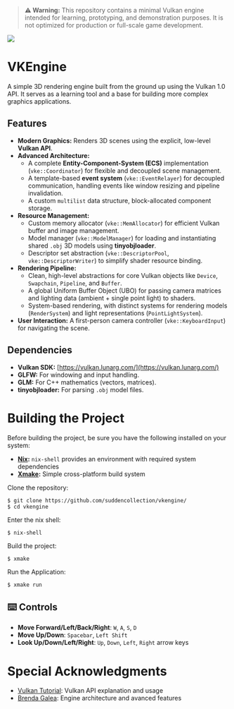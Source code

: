 > **⚠ Warning:** This repository contains a minimal Vulkan engine intended for learning, prototyping, and demonstration purposes. It is not optimized for production or full-scale game development.

<img src="https://github.com/suddencollection/vkengine/blob/main/etc/demo.gif?raw=true" />

# VKEngine
A simple 3D rendering engine built from the ground up using the Vulkan 1.0 API. It serves as a learning tool and a base for building more complex graphics applications.

## Features

* **Modern Graphics:** Renders 3D scenes using the explicit, low-level **Vulkan API**.
* **Advanced Architecture:**
    * A complete **Entity-Component-System (ECS)** implementation (`vke::Coordinator`) for flexible and decoupled scene management.
    * A template-based **event system** (`vke::EventRelayer`) for decoupled communication, handling events like window resizing and pipeline invalidation.
    * A custom `multilist` data structure, block-allocated component storage.
* **Resource Management:**
    * Custom memory allocator (`vke::MemAllocator`) for efficient Vulkan buffer and image management.
    * Model manager (`vke::ModelManager`) for loading and instantiating shared `.obj` 3D models using **tinyobjloader**.
    * Descriptor set abstraction (`vke::DescriptorPool`, `vke::DescriptorWriter`) to simplify shader resource binding.
* **Rendering Pipeline:**
    * Clean, high-level abstractions for core Vulkan objects like `Device`, `Swapchain`, `Pipeline`, and `Buffer`.
    * A global Uniform Buffer Object (UBO) for passing camera matrices and lighting data (ambient + single point light) to shaders.
    * System-based rendering, with distinct systems for rendering models (`RenderSystem`) and light representations (`PointLightSystem`).
* **User Interaction:** A first-person camera controller (`vke::KeyboardInput`) for navigating the scene.

## Dependencies
* **Vulkan SDK:** [https://vulkan.lunarg.com/](https://vulkan.lunarg.com/)
* **GLFW:** For windowing and input handling.
* **GLM:** For C++ mathematics (vectors, matrices).
* **tinyobjloader:** For parsing `.obj` model files.

# Building the Project
Before building the project, be sure you have the following installed on your system:
- **[Nix](https://nixos.org/download/#nix-install-linux):** `nix-shell` provides an environment with required system dependencies
- **[Xmake](https://xmake.io/):** Simple cross-platform build system

Clone the repository:

    $ git clone https://github.com/suddencollection/vkengine/
    $ cd vkengine

Enter the nix shell:

    $ nix-shell

Build the project:

    $ xmake

Run the Application:

    $ xmake run

## ⌨️ Controls
- **Move Forward/Left/Back/Right**: `W`, `A`, `S`, `D`
- **Move Up/Down**: `Spacebar`, `Left Shift`
- **Look Up/Down/Left/Right**: `Up`, `Down`, `Left`, `Right` arrow keys

# Special Acknowledgments
- [Vulkan Tutorial](https://vulkan-tutorial.com/): Vulkan API explanation and usage
- [Brenda Galea](https://www.youtube.com/@BrendanGalea): Engine architecture and avanced features
<!--
- [Modern 3D Graphics Programming](https://paroj.github.io/gltut/)
- [Vulkan Perspective Matrix](https://www.vincentparizet.com/blog/posts/vulkan_perspective_matrix/):
-->
